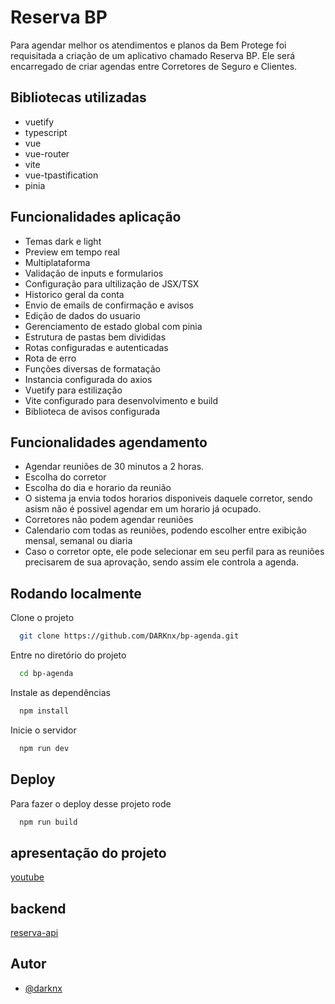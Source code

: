 
# Reserva BP

Para agendar melhor os atendimentos e planos da Bem Protege foi requisitada a criação de um aplicativo chamado Reserva BP. Ele será encarregado de criar agendas entre Corretores de Seguro e Clientes.


## Bibliotecas utilizadas
- vuetify
- typescript
- vue
- vue-router
- vite
- vue-tpastification
- pinia 



## Funcionalidades aplicação

- Temas dark e light
- Preview em tempo real
- Multiplataforma
- Validação de inputs e formularios
- Configuração para ultilização de JSX/TSX
- Historico geral da conta
- Envio de emails de confirmação e avisos
- Edição de dados do usuario
- Gerenciamento de estado global com pinia
- Estrutura de pastas bem divididas
- Rotas configuradas e autenticadas
- Rota de erro
- Funções diversas de formatação
- Instancia configurada do axios
- Vuetify para estilização
- Vite configurado para desenvolvimento e build
- Biblioteca de avisos configurada

## Funcionalidades agendamento
- Agendar reuniões de 30 minutos a 2 horas.
- Escolha do corretor
- Escolha do dia e horario da reunião
- O sistema ja envia todos horarios disponiveis daquele corretor, sendo asism não é possivel agendar em um horario já ocupado.
- Corretores não podem agendar reuniões
- Calendario com todas as reuniões, podendo escolher entre exibição mensal, semanal ou diaria
- Caso o corretor opte, ele pode selecionar em seu perfil para as reuniões precisarem de sua aprovação, sendo assim ele controla a agenda.



## Rodando localmente

Clone o projeto

```bash
  git clone https://github.com/DARKnx/bp-agenda.git
```

Entre no diretório do projeto

```bash
  cd bp-agenda
```

Instale as dependências

```bash
  npm install
```

Inicie o servidor

```bash
  npm run dev
```


## Deploy

Para fazer o deploy desse projeto rode

```bash
  npm run build
```

## apresentação do projeto

[youtube](https://youtu.be/nWphD52Loik)


## backend

[reserva-api](https://github.com/DARKnx/bp-agenda-api)
## Autor

- [@darknx](https://www.github.com/darknx)

